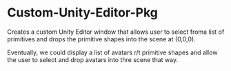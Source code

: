 # Custom-Unity-Editor-Pkg
Creates a custom Unity Editor window that allows user to select froma list of primitives and drops the primitive shapes into the scene at (0,0,0). 

Eventually, we could display a list of avatars r/t primitive shapes and allow the user to select and drop avatars into thre scene that way.
